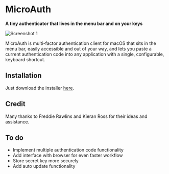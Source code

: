 # MicroAuth
**A tiny authenticator that lives in the menu bar and on your keys**

![Screenshot 1](https://github.com/d-falck/MicroAuth/blob/f8b79804d3621b43a484bb28de68da84f855ae26/Screenshots/Screenshot%202021-03-08%20at%2021.34.48.png)

MicroAuth is multi-factor authentication client for macOS that sits in the menu bar, easily accessible and out of your way, and lets you paste a current authentication code into any application with a single, configurable, keyboard shortcut.

## Installation

Just download the installer [here](https://github.com/d-falck/MicroAuth/releases/download/v1.5/MicroAuth_1.5_Installer.dmg).

## Credit

Many thanks to Freddie Rawlins and Kieran Ross for their ideas and assistance.

## To do
- Implement multiple authentication code functionality
- Add interface with browser for even faster workflow
- Store secret key more securely
- Add auto update functionality

